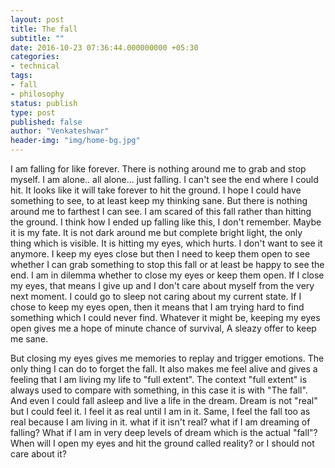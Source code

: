 ```yaml
---
layout: post
title: The fall
subtitle: ""
date: 2016-10-23 07:36:44.000000000 +05:30
categories:
- technical
tags:
- fall
- philosophy
status: publish
type: post
published: false
author: "Venkateshwar"
header-img: "img/home-bg.jpg"
---
```


I am falling for like forever. There is nothing around me to grab and stop myself. I am alone.. all alone... just falling. I can't see the end where I could hit. It looks like it will take forever to hit the ground. I hope I could have something to see, to at least keep my thinking sane. But there is nothing around me to farthest I can see. I am scared of this fall rather than hitting the ground. I think how I ended up falling like this, I don't remember. Maybe it is my fate. It is not dark around me but complete bright light, the only thing which is visible. It is hitting my eyes, which hurts. I don't want to see it anymore. I keep my eyes close but then I need to keep them open to see whether I can grab something to stop this fall or at least be happy to see the end. I am in dilemma whether to close my eyes or keep them open. If I close my eyes, that means I give up and I don't care about myself from the very next moment. I could go to sleep not caring about my current state. If I chose to keep my eyes open, then it means that I am trying hard to find something which I could never find. Whatever it might be, keeping my eyes open gives me a hope of minute chance of survival, A sleazy offer to keep me sane.

But closing my eyes gives me memories to replay and trigger emotions. The only thing I can do to forget the fall. It also makes me feel alive and gives a feeling that I am living my life to "full extent". The context "full extent" is always used to compare with something, in this case it is with "The fall".  And even I could fall asleep and live a life in the dream. Dream is not "real" but I could feel it. I feel it as real until I am in it. Same, I feel the fall too as real because I am living in it. what if it isn't real? what if I am dreaming of falling? What if I am in very deep levels of dream which is the actual "fall"? When will I open my eyes and hit the ground called reality? or I should not care about it?
